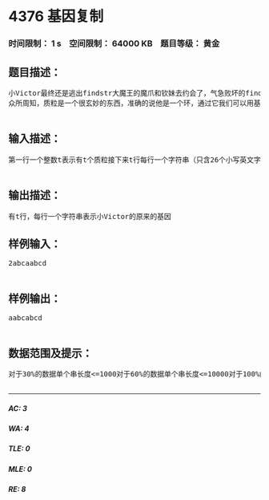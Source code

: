 # 4376 基因复制   
### 时间限制： 1 s&nbsp;&nbsp;&nbsp;&nbsp;空间限制： 64000 KB&nbsp;&nbsp;&nbsp;&nbsp;题目等级： 黄金  
## 题目描述：  

<pre>
小Victor最终还是逃出findstr大魔王的魔爪和钦妹去约会了，气急败坏的findstr决定对约完会而失去防备的小Victor进行制裁，于是在某个月黑风高的夜晚他把小Victor拉去做了基因改造。  
众所周知，质粒是一个很玄妙的东西，准确的说他是一个环，通过它我们可以用基因工程干很多很妙的事情。比如现在的小Victor就有了任意切割自己的质粒的超能力（有卵用）。被改造的小Victor感到浑身难受，于是他决定修改质粒把自己的基因改回去（有卵用）。   已知质粒并没有被添加新的基因，并且假设这个质粒上N个基因，并且小Victor的基因一定是这个质粒中含有N个元素的字典序最小的一个序列，现在给你t个小Victor的基因，请你输出他原来的基因。  

</pre>
  
  
## 输入描述：  

<pre>
第一行一个整数t表示有t个质粒接下来t行每行一个字符串（只含26个小写英文字母）表示每个质粒，其为环状结构即第lenth项之后为第1项  

</pre>
  
  
## 输出描述：  

<pre>
有t行，每行一个字符串表示小Victor的原来的基因
</pre>
  
  
## 样例输入：  

<pre>
2abcaabcd  

</pre>
  
  
## 样例输出：  

<pre>
aabcabcd  

</pre>
  
  
## 数据范围及提示：  

<pre>
对于30%的数据单个串长度<=1000对于60%的数据单个串长度<=10000对于100%的数据单个串的长度<=2500000对于100%的数据t<=5  

</pre>
  
  
***  

##### AC: 3  
##### WA: 4  
##### TLE: 0  
##### MLE: 0  
##### RE: 8  
